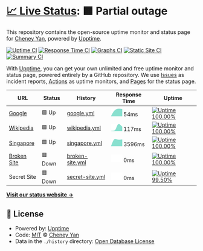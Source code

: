 # [📈 Live Status](https://state.python3.tech): <!--live status--> **🟧 Partial outage**

This repository contains the open-source uptime monitor and status page for [Cheney Yan](https://state.python3.tech), powered by [Upptime](https://github.com/upptime/upptime).

[![Uptime CI](https://github.com/koj-co/upptime/workflows/Uptime%20CI/badge.svg)](https://github.com/koj-co/upptime/actions?query=workflow%3A%22Uptime+CI%22)
[![Response Time CI](https://github.com/koj-co/upptime/workflows/Response%20Time%20CI/badge.svg)](https://github.com/koj-co/upptime/actions?query=workflow%3A%22Response+Time+CI%22)
[![Graphs CI](https://github.com/koj-co/upptime/workflows/Graphs%20CI/badge.svg)](https://github.com/koj-co/upptime/actions?query=workflow%3A%22Graphs+CI%22)
[![Static Site CI](https://github.com/koj-co/upptime/workflows/Static%20Site%20CI/badge.svg)](https://github.com/koj-co/upptime/actions?query=workflow%3A%22Static+Site+CI%22)
[![Summary CI](https://github.com/koj-co/upptime/workflows/Summary%20CI/badge.svg)](https://github.com/koj-co/upptime/actions?query=workflow%3A%22Summary+CI%22)

With [Upptime](https://upptime.js.org), you can get your own unlimited and free uptime monitor and status page, powered entirely by a GitHub repository. We use [Issues](https://github.com/cheney-yan/upptime/issues) as incident reports, [Actions](https://github.com/cheney-yan/upptime/actions) as uptime monitors, and [Pages](https://state.python3.tech) for the status page.

<!--start: status pages-->
<!-- This summary is generated by Upptime (https://github.com/upptime/upptime) -->
<!-- Do not edit this manually, your changes will be overwritten -->

| URL                                             | Status  | History                                                                                        | Response Time                                                                   | Uptime                                                                                                                                                                                                            |
| ----------------------------------------------- | ------- | ---------------------------------------------------------------------------------------------- | ------------------------------------------------------------------------------- | ----------------------------------------------------------------------------------------------------------------------------------------------------------------------------------------------------------------- |
| [Google](https://www.google.com)                | 🟩 Up   | [google.yml](https://github.com/cheney-yan/uptime/commits/master/history/google.yml)           | <img alt="Response time graph" src="./graphs/google.png" height="20"> 54ms      | [![Uptime 100.00%](https://img.shields.io/endpoint?url=https%3A%2F%2Fraw.githubusercontent.com%2Fcheney-yan%2Fuptime%2Fmaster%2Fapi%2Fgoogle%2Fuptime.json)](https://state.python3.tech/history/google)           |
| [Wikipedia](https://en.wikipedia.org)           | 🟩 Up   | [wikipedia.yml](https://github.com/cheney-yan/uptime/commits/master/history/wikipedia.yml)     | <img alt="Response time graph" src="./graphs/wikipedia.png" height="20"> 117ms  | [![Uptime 100.00%](https://img.shields.io/endpoint?url=https%3A%2F%2Fraw.githubusercontent.com%2Fcheney-yan%2Fuptime%2Fmaster%2Fapi%2Fwikipedia%2Fuptime.json)](https://state.python3.tech/history/wikipedia)     |
| [Singapore](https://singapore.cloudhowto.tech)  | 🟩 Up   | [singapore.yml](https://github.com/cheney-yan/uptime/commits/master/history/singapore.yml)     | <img alt="Response time graph" src="./graphs/singapore.png" height="20"> 3596ms | [![Uptime 100.00%](https://img.shields.io/endpoint?url=https%3A%2F%2Fraw.githubusercontent.com%2Fcheney-yan%2Fuptime%2Fmaster%2Fapi%2Fsingapore%2Fuptime.json)](https://state.python3.tech/history/singapore)     |
| [Broken Site](https://thissitedoesnotexist.com) | 🟥 Down | [broken-site.yml](https://github.com/cheney-yan/uptime/commits/master/history/broken-site.yml) | <img alt="Response time graph" src="./graphs/broken-site.png" height="20"> 0ms  | [![Uptime 100.00%](https://img.shields.io/endpoint?url=https%3A%2F%2Fraw.githubusercontent.com%2Fcheney-yan%2Fuptime%2Fmaster%2Fapi%2Fbroken-site%2Fuptime.json)](https://state.python3.tech/history/broken-site) |
| Secret Site                                     | 🟥 Down | [secret-site.yml](https://github.com/cheney-yan/uptime/commits/master/history/secret-site.yml) | <img alt="Response time graph" src="./graphs/secret-site.png" height="20"> 0ms  | [![Uptime 99.50%](https://img.shields.io/endpoint?url=https%3A%2F%2Fraw.githubusercontent.com%2Fcheney-yan%2Fuptime%2Fmaster%2Fapi%2Fsecret-site%2Fuptime.json)](https://state.python3.tech/history/secret-site)  |

<!--end: status pages-->

[**Visit our status website →**](https://state.python3.tech)

## 📄 License

- Powered by: [Upptime](https://github.com/upptime/upptime)
- Code: [MIT](./LICENSE) © [Cheney Yan](https://state.python3.tech)
- Data in the `./history` directory: [Open Database License](https://opendatacommons.org/licenses/odbl/1-0/)
